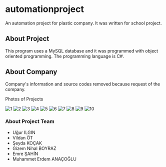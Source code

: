 # automationproject
An automation project for plastic company. It was written for school project. 

## About Project
This program uses a MySQL database and it was programmed with object oriented programming. The programming language is C#. 

## About Company
Company's information and source codes removed because request of the company.

Photos of Projects

![1](https://user-images.githubusercontent.com/82611014/114929184-24597180-9e3c-11eb-9783-97c41b97d9d2.png)
![2](https://user-images.githubusercontent.com/82611014/114929851-ffb1c980-9e3c-11eb-97c7-5bf0dce5f66c.png)
![3](https://user-images.githubusercontent.com/82611014/114929876-06404100-9e3d-11eb-9d9e-c9782d0ec795.png)
![4](https://user-images.githubusercontent.com/82611014/114929879-06d8d780-9e3d-11eb-84ad-fc657082e11e.png)
![5](https://user-images.githubusercontent.com/82611014/114929881-07716e00-9e3d-11eb-8030-221a9f737679.png)
![6](https://user-images.githubusercontent.com/82611014/114929883-080a0480-9e3d-11eb-952f-6f7fbed1ec2b.png)
![7](https://user-images.githubusercontent.com/82611014/114929886-093b3180-9e3d-11eb-88d2-570fd85f8f0e.png)
![8](https://user-images.githubusercontent.com/82611014/114929889-09d3c800-9e3d-11eb-811d-1e487df9f376.png)
![9](https://user-images.githubusercontent.com/82611014/114929892-0a6c5e80-9e3d-11eb-9e7d-851d58b0bd64.png)
![10](https://user-images.githubusercontent.com/82611014/114929895-0b04f500-9e3d-11eb-9f0c-9adb3e5292d2.png)

### About Project Team

- Uğur ILGIN
- Vildan ÖT
- Şeyda KOÇAK
- Gizem Nihal BOYRAZ
- Emre ŞAHİN
- Muhammet Erdem ANAÇOĞLU

